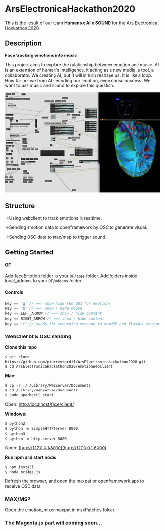 # ArsElectronicaHackathon2020

This is the result of our team   **Humans x AI x SOUND** for the [Ars Electronica Hackathon 2020](https://ars.electronica.art/keplersgardens/en/aixmusic-hackathon/).

## Description

**Face tracking emotions into music**

This project aims to explore the ralationship between emotion and music. AI is an extension of human's intelligence, it acting as a new media, a tool, a collaborator. We creating AI, but it will in turn reshape us. It is like a loop. How far are we from AI decoding our emotion, even consciousness. We want to use music and sound to explore this question.  



![.](./Assets/1.png)


## Structure

->Using webclient to track emotions in realtime.  

->Sending emotion data to openframework by OSC to generate visual.  

->Sending OSC data to max/msp to trigger sound.  



## Getting Started

#### OF 
Add faceEmotion folder to your `OF/apps` folder.
Add folders inside local_addons to your `OF/addons` folder.

#### Controls

```cpp
key == 'g' // ==> show hide the GUI for emotions
key == 'h' // ==> show / hide mouse
key == LEFT_ARROW // ==> show / hide content
key == RIGHT_ARROW // ==> show / hide content
key == 'r' // sends the recording message to maxMSP and flashes screen red
```
  
  
### WebClienbt & OSC sending

**Clone this repo**

	$ git clone https://github.com/pierrextardif/ArsElectronicaHackathon2020.git
	$ cd ArsElectronicaHackathon2020/emotionWebClient

**Mac:**

	$ cp -r ./ /Library/WebServer/Documents
	$ cd /Library/WebServer/Documents
	$ sudo apachectl start
Open: [http://localhost/face/client/](http://localhost/face/client/)
  
  
**Windows:**

	$ python2：
	$ python -m SimpleHTTPServer 8000
	$ python3：
	$ python -m http.server 8000
	
Open: [http://127.0.0.1:8000](http://127.0.0.1:8000)
  
  
**Run npm and start node:**

	$ npm install
	$ node bridge.js

Refresh the browser, and open the maxpat or openframework.app to receive OSC data
  
  
### MAX/MSP

Open the emotion_mixer.maxpat in maxPatches folder.


### The Magenta.js part will coming soon...




